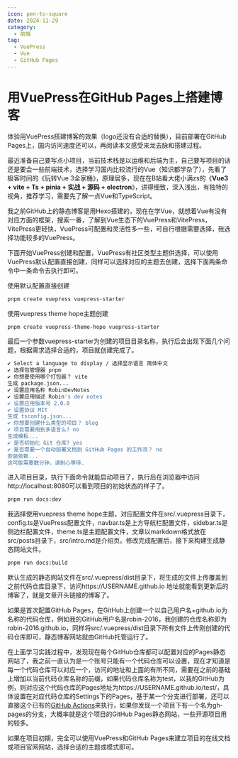 ```yaml
---
icon: pen-to-square
date: 2024-11-29
category:
  - 前端
tag:
  - VuePress
  - Vue
  - GitHub Pages
---
```



# 用VuePress在GitHub Pages上搭建博客

体验用VuePress搭建博客的效果（logo还没有合适的替换），目前部署在GitHub Pages上，国内访问速度还可以，再阅读本文感受来龙去脉和搭建过程。

最近准备自己要写点小项目，当前技术栈是以运维和后端为主，自己要写项目的话还是要会一些前端技术，选择学习国内比较流行的Vue（知识都学杂了），先看了极客时间的《玩转Vue 3全家桶》，原理居多，现在在B站看大佬小满zs的《**Vue3 + vite + Ts + pinia + 实战 + 源码 + electron**》，讲得细致，深入浅出，有独特的视角，推荐学习，需要先了解一点Vue和TypeScript。

我之前GitHub上的静态博客是用Hexo搭建的，现在在学Vue，就想着Vue有没有对应方面的框架，搜索一番，了解到Vue生态下的VuePress和VitePress，VitePress更轻快，VuePress可配置和灵活性多一些，可自行根据需要选择，我选择功能较多的VuePress。

下面开始VuePress创建和配置，VuePress有社区类型主题供选择，可以使用VuePress默认配置直接创建，同样可以选择对应的主题去创建，选择下面两条命令中一条命令去执行即可。

使用默认配置直接创建

```bash
pnpm create vuepress vuepress-starter
```

使用vuepress theme hope主题创建

```bash
pnpm create vuepress-theme-hope vuepress-starter
```

最后一个参数vuepress-starter为创建的项目目录名称，执行后会出现下面几个问题，根据需求选择合适的，项目就创建完成了。

```bash
✔ Select a language to display / 选择显示语言 简体中文
✔ 选择包管理器 pnpm
✔ 你想要使用哪个打包器？ vite
生成 package.json...
✔ 设置应用名称 RobinDevNotes
✔ 设置应用描述 Robin's dev notes
✔ 设置应用版本号 2.0.0
✔ 设置协议 MIT
生成 tsconfig.json...
✔ 你想要创建什么类型的项目？ blog
✔ 项目需要用到多语言么? no
生成模板...
✔ 是否初始化 Git 仓库? yes
✔ 是否需要一个自动部署文档到 GitHub Pages 的工作流？ no
安装依赖...
这可能需要数分钟，请耐心等待.
```

进入项目目录，执行下面命令就能启动项目了，执行后在浏览器中访问http://localhost:8080可以看到项目的初始状态的样子了。

```bash
pnpm run docs:dev
```

我选择使用vuepress theme hope主题，对应配置文件在src/.vuepress目录下，config.ts是VuePress配置文件，navbar.ts是上方导航栏配置文件，sidebar.ts是侧边栏配置文件，theme.ts是主题配置文件，文章以markdown格式放在src/posts目录下，src/intro.md是介绍页。修改完成配置后，接下来构建生成静态网站文件。

```bash
pnpm run docs:build
```

默认生成的静态网站文件在src/.vuepress/dist目录下，将生成的文件上传覆盖到之前代码仓库目录下，访问https://USERNAME.github.io 地址就能看到更新后的博客了，就是文章开头链接的博客了。

如果是首次配置GitHub Pages，在GitHub上创建一个以自己用户名+github.io为名称的代码仓库，例如我的GitHub用户名是robin-2016，我创建的仓库名称即为robin-2016.github.io，同样将src/.vuepress/dist目录下所有文件上传刚创建的代码仓库即可，静态博客网站就由GitHub托管运行了。

在上面学习实践过程中，发现现在每个GitHub仓库都可以配置对应的Pages静态网站了，我之前一直认为是一个账号只能有一个代码仓库可以设置，现在才知道是每一个代码仓库可以对应一个，访问的地址和上面的有所不同，需要在之前的基础上增加以当前代码仓库名称的前缀，如果代码仓库名称为test，以我的GitHub为例，则对应这个代码仓库的Pages地址为https://USERNAME.github.io/test/，具体设置在对应代码仓库的Settings下的Pages，基于某一个分支进行部署，还可以直接这个已有的[GitHub Actions](https://github.com/JamesIves/github-pages-deploy-action)来执行，如果你发现一个项目下有一个名为gh-pages的分支，大概率就是这个项目的GitHub Pages静态网站，一些开源项目用的较多。

如果在项目初期，完全可以使用VuePress和GitHub Pages来建立项目的在线文档或项目官网网站，选择合适的主题或模式即可。